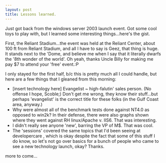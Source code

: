 ```yaml
---
layout: post
title: Lessons learned.
---
```

Just got back from the windows server 2003 launch event. Got some cool toys to play with, but I learned some interesting things...here's the gist.

First, the Reliant Stadium...the event was held at the Reliant Center, about 100 ft from Reliant Stadium, and all I have to say is Geez, that thing is huge. It stands next to the 'Dome, and believe me when I say that it literally dwarfs the '8th wonder of the world'. Oh yeah, thanks Uncle Billy for making me pay $7 to attend your 'free' event.:P

I only stayed for the first half, b/c this is pretty much all I could handle, but here are a few things that I gleaned from this morning:

- \[insert technology here\] Evangelist ~ high-falutin' sales person. (No offense I hope, Scoble;) Don't get me wrong, they know their stuff...but perhaps 'evangelist' is the correct title for these folks (in the Gulf Coast area, anyway.)
- Why were almost all of the benchmark tests done against NT4.0 as opposed to win2k? In their defense, there were also graphs shown where they went against RH linux/Apache v. IIS6. That was interesting.
- I didn't really see anyone 'new', barring the VP of M$. That was cool.
- The 'sessions' covered the same topics that I'd been seeing at developercare , which is okay despite the fact that some of this stuff I do know, so let's not go over basics for a bunch of people who came to see a new technology launch, okay? Thanks.

more to come...